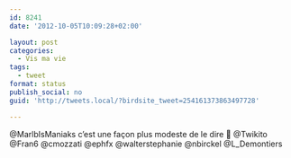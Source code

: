 ```yaml
---
id: 8241
date: '2012-10-05T10:09:28+02:00'

layout: post
categories:
  - Vis ma vie
tags:
  - tweet
format: status
publish_social: no
guid: 'http://tweets.local/?birdsite_tweet=254161373863497728'

---
```


@MarlbIsManiaks c’est une façon plus modeste de le dire 🙂 @Twikito @Fran6 @cmozzati @ephfx @walterstephanie @nbirckel @L\_Demontiers